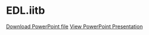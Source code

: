 # EDL.iitb
[Download PowerPoint file](https://github.com/imabhivaibhav/EDL.iitb/blob/main/pptfile.pptx)
[View PowerPoint Presentation](https://github.com/imabhivaibhav/EDL.iitb/blob/main/pptfile.pptx)

